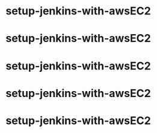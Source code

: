 # setup-jenkins-with-awsEC2


# setup-jenkins-with-awsEC2


# setup-jenkins-with-awsEC2


# setup-jenkins-with-awsEC2


# setup-jenkins-with-awsEC2
